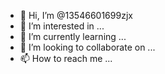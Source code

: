 - 👋 Hi, I’m @13546601699zjx
- 👀 I’m interested in ...
- 🌱 I’m currently learning ...
- 💞️ I’m looking to collaborate on ...
- 📫 How to reach me ...

<!---
13546601699zjx/13546601699zjx is a ✨ special ✨ repository because its `README.md` (this file) appears on your GitHub profile.
You can click the Preview link to take a look at your changes.
--->
